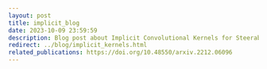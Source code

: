```yaml
---
layout: post
title: implicit_blog
date: 2023-10-09 23:59:59
description: Blog post about Implicit Convolutional Kernels for Steerable CNNs
redirect: ../blog/implicit_kernels.html
related_publications: https://doi.org/10.48550/arxiv.2212.06096
---
```



